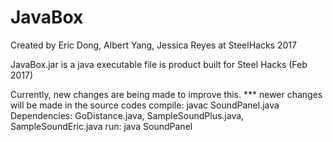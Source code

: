 # JavaBox
Created by Eric Dong, Albert Yang, Jessica Reyes at SteelHacks 2017

JavaBox.jar is a java executable file is product built for Steel Hacks (Feb 2017)

Currently, new changes are being made to improve this.
*** newer changes will be made in the source codes
compile: javac SoundPanel.java
Dependencies: GoDistance.java, SampleSoundPlus.java, SampleSoundEric.java
run: java SoundPanel
